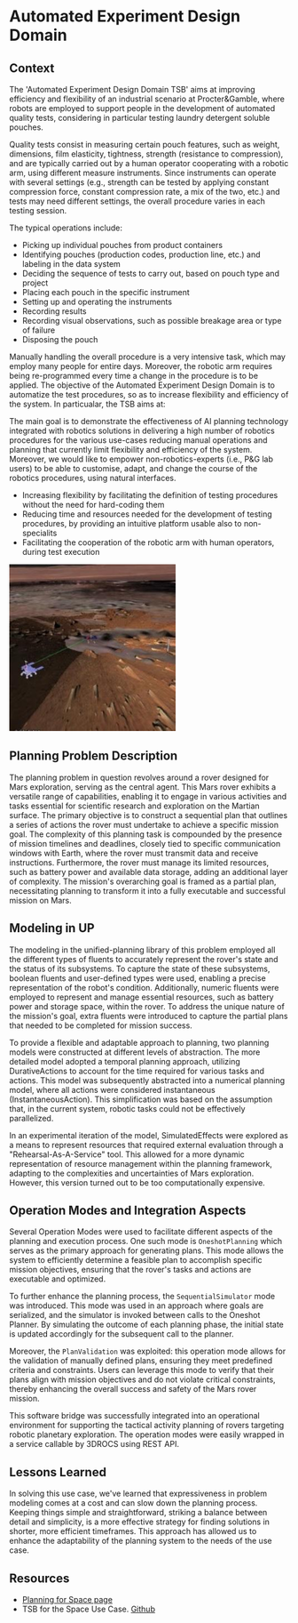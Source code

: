 # Automated Experiment Design Domain

## Context

The 'Automated Experiment Design Domain TSB' aims at improving efficiency and flexibility of an industrial scenario at Procter&Gamble, where robots are employed to support people in the development of automated quality tests, considering in particular testing laundry detergent soluble pouches. 

Quality tests consist in measuring certain pouch features, such as weight, dimensions, film elasticity, tightness, strength (resistance to compression), and are typically carried out by a human operator cooperating with a robotic arm, using different measure instruments. Since instruments can operate with several settings (e.g., strength can be tested by applying constant compression force, constant compression rate, a mix of the two, etc.) and tests may need different settings, the overall procedure varies in each testing session.

The typical operations include:
- Picking up individual pouches from product containers
- Identifying pouches (production codes, production line, etc.) and labeling in the data system
- Deciding the sequence of tests to carry out, based on pouch type and project
- Placing each pouch in the specific instrument
- Setting up and operating the instruments
- Recording results
- Recording visual observations, such as possible breakage area or type of failure
- Disposing the pouch

Manually handling the overall procedure is a very intensive task, which may employ many people for entire days. Moreover, the robotic arm requires being re-programmed every time a change in the procedure is to be applied. The objective of the Automated Experiment Design Domain is to automatize the test procedures, so as to increase flexibility and efficiency of the system.  In particualar, the TSB aims at:

The main goal is to demonstrate the effectiveness of AI planning technology integrated with robotics solutions in delivering a high number of robotics procedures for the various use-cases reducing manual operations and planning that currently limit flexibility and efficiency of the system. Moreover,  we would like to empower non-robotics-experts (i.e., P&G lab users) to be able to customise, adapt, and change the course of the robotics procedures, using natural interfaces.


- Increasing flexibility by facilitating the definition of testing procedures without the need for hard-coding them 
- Reducing time and resources needed for the development of testing procedures, by providing an intuitive platform usable also to non-specialits
- Facilitating the cooperation of the robotic arm with human operators, during test execution

![ExoMars rover](img/rover_exomars.jpg)

## Planning Problem Description

The planning problem in question revolves around a rover designed for Mars exploration, serving as the central agent. This Mars rover exhibits a versatile range of capabilities, enabling it to engage in various activities and tasks essential for scientific research and exploration on the Martian surface. The primary objective is to construct a sequential plan that outlines a series of actions the rover must undertake to achieve a specific mission goal. The complexity of this planning task is compounded by the presence of mission timelines and deadlines, closely tied to specific communication windows with Earth, where the rover must transmit data and receive instructions. Furthermore, the rover must manage its limited resources, such as battery power and available data storage, adding an additional layer of complexity. The mission's overarching goal is framed as a partial plan, necessitating planning to transform it into a fully executable and successful mission on Mars.

## Modeling in UP

The modeling in the unified-planning library of this problem employed all the different types of fluents to accurately represent the rover's state and the status of its subsystems. To capture the state of these subsystems, boolean fluents and user-defined types were used, enabling a precise representation of the robot's condition. Additionally, numeric fluents were employed to represent and manage essential resources, such as battery power and storage space, within the rover. To address the unique nature of the mission's goal, extra fluents were introduced to capture the partial plans that needed to be completed for mission success.

To provide a flexible and adaptable approach to planning, two planning models were constructed at different levels of abstraction. The more detailed model adopted a temporal planning approach, utilizing DurativeActions to account for the time required for various tasks and actions. This model was subsequently abstracted into a numerical planning model, where all actions were considered instantaneous (InstantaneousAction). This simplification was based on the assumption that, in the current system, robotic tasks could not be effectively parallelized.

In an experimental iteration of the model, SimulatedEffects were explored as a means to represent resources that required external evaluation through a "Rehearsal-As-A-Service" tool. This allowed for a more dynamic representation of resource management within the planning framework, adapting to the complexities and uncertainties of Mars exploration. However, this version turned out to be too computationally expensive.

## Operation Modes and Integration Aspects

Several Operation Modes were used to facilitate different aspects of the planning and execution process. One such mode is `OneshotPlanning` which serves as the primary approach for generating plans. This mode allows the system to efficiently determine a feasible plan to accomplish specific mission objectives, ensuring that the rover's tasks and actions are executable and optimized.

To further enhance the planning process, the `SequentialSimulator` mode was introduced. This mode was used in an approach where goals are serialized, and the simulator is invoked between calls to the Oneshot Planner. By simulating the outcome of each planning phase, the initial state is updated accordingly for the subsequent call to the planner.

Moreover, the `PlanValidation` was exploited: this operation mode allows for the validation of manually defined plans, ensuring they meet predefined criteria and constraints. Users can leverage this mode to verify that their plans align with mission objectives and do not violate critical constraints, thereby enhancing the overall success and safety of the Mars rover mission.

This software bridge was successfully integrated into an operational environment for supporting the tactical activity planning of rovers targeting robotic planetary exploration. The operation modes were easily wrapped in a service callable by 3DROCS using REST API.

## Lessons Learned

In solving this use case, we've learned that expressiveness in problem modeling comes at a cost and can slow down the planning process. Keeping things simple and straightforward, striking a balance between detail and simplicity, is a more effective strategy for finding solutions in shorter, more efficient timeframes. This approach has allowed us to enhance the adaptability of the planning system to the needs of the use case.

## Resources

- [Planning for Space page](https://www.ai4europe.eu/business-and-industry/case-studies/planning-space)
- TSB for the Space Use Case. [Github](https://github.com/aiplan4eu/tsb-space)
